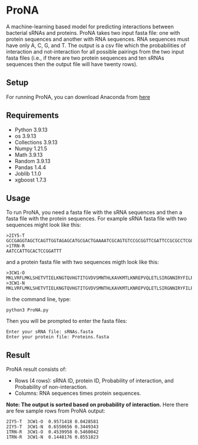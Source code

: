 # ProNA
A machine-learning based model for predicting interactions between bacterial sRNAs and proteins. ProNA takes two input fasta file: one with protein sequences and another with RNA sequences. RNA sequences must have only A, C, G, and T. The output is a csv file which the probabilities of interaction and not-interaction for all possible pairings from the two input fasta files (i.e., if there are two protein sequences and ten sRNAs sequences then the output file will have twenty rows).
## Setup
For running ProNA, you can download Anaconda from  [here](https://www.anaconda.com/download/)
## Requirements
* Python 3.9.13
* os 3.9.13
* Collections 3.9.13
* Numpy 1.21.5
* Math 3.9.13
* Random 3.9.13
* Pandas 1.4.4
* Joblib 1.1.0
* xgboost 1.7.3
## Usage
To run ProNA, you need a fasta file  with the sRNA sequences and then a fasta file with the protein sequences. For example sRNA fasta file with two sequences might look like this:
```
>2IY5-T
GCCGAGGTAGCTCAGTTGGTAGAGCATGCGACTGAAAATCGCAGTGTCCGCGGTTCGATTCCGCGCCTCGGCACCA
>1TRN-R
AATCCATTGCACTCCGGATTT
```
and a protein fasta file with two sequences migth look like this:
```
>3CW1-O
MKLVRFLMKLSHETVTIELKNGTQVHGTITGVDVSMNTHLKAVKMTLKNREPVQLETLSIRGNNIRYFILPDSLPLDTLLVDVEPKVKSKKREAVAGRGRGRGRGRGRGRGRGRGGPRR
>3CW1-N
MKLVRFLMKLSHETVTIELKNGTQVHGTITGVDVSMNTHLKAVKMTLKNREPVQLETLSIRGNNIRYFILPDSLPLDTLLVDVEPKVKSKKREAVAGRGRGRGRGRGRGRGRGRGGPRR
```
In the command line, type:
```
python3 ProNA.py
```
Then you will be prompted to enter the fasta files:
```
Enter your sRNA file: sRNAs.fasta
Enter your protein file: Proteins.fasta
```
## Result
ProNA result consists of:
* Rows (4 rows): sRNA ID, protein ID, Probability of interaction, and Probability of non-interaction. 
* Columns: RNA sequences times protein sequences.

**Note: The output is sorted based on probability of interaction.**
Here there are few sample rows from ProNA output:
```
2IY5-T  3CW1-O  0.9571418 0.0428581
2IY5-T  3CW1-N  0.6550656 0.3449343
1TRN-R  3CW1-O  0.4539958 0.5460042
1TRN-R  3CW1-N  0.1448176 0.8551823
```






